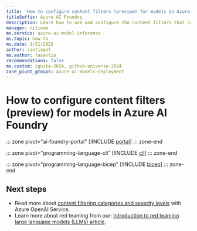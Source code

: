 ```yaml
---
title: 'How to configure content filters (preview) for models in Azure AI Foundry'
titleSuffix: Azure AI Foundry
description: Learn how to use and configure the content filters that come with Azure AI Foundry, including getting approval for gated modifications.
manager: nitinme
ms.service: azure-ai-model-inference
ms.topic: how-to
ms.date: 1/21/2025
author: santiagxf
ms.author: fasantia 
recommendations: false
ms.custom: ignite-2024, github-universe-2024
zone_pivot_groups: azure-ai-models-deployment
---
```


# How to configure content filters (preview) for models in Azure AI Foundry

::: zone pivot="ai-foundry-portal"
[!INCLUDE [portal](../includes/configure-content-filters/portal.md)]
::: zone-end

::: zone pivot="programming-language-cli"
[!INCLUDE [cli](../includes/configure-content-filters/cli.md)]
::: zone-end

::: zone pivot="programming-language-bicep"
[!INCLUDE [bicep](../includes/configure-content-filters/bicep.md)]
::: zone-end

## Next steps

- Read more about [content filtering categories and severity levels](../concepts/content-filter.md) with Azure OpenAI Service.
- Learn more about red teaming from our: [Introduction to red teaming large language models (LLMs) article](../../../ai-services/openai/concepts/red-teaming.md).
